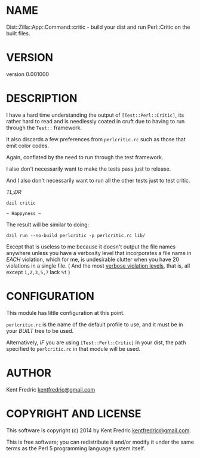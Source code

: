 # NAME

Dist::Zilla::App::Command::critic - build your dist and run Perl::Critic on the built files.

# VERSION

version 0.001000

# DESCRIPTION

I have a hard time understanding the output of `[Test::Perl::Critic]`, its rather hard to read and is needlessly coated in cruft
due to having to run through the `Test::` framework.

It also discards a few preferences from `perlcritic.rc` such as those that emit color codes.

Again, conflated by the need to run through the test framework.

I also don't necessarily want to make the tests pass just to release.

And I also don't necessarily want to run all the other tests just to test critic.

_TL;DR_

    dzil critic

    ~ Happyness ~

The result will be similar to doing:

    dzil run --no-build perlcritic -p perlcritic.rc lib/

Except that is useless to me because it doesn't output the file names anywhere unless you have a verbosity level that incorporates
a file name in _EACH_ violation, which for me, is undesirable clutter when you have 20 violations in a single file. ( And the most
[verbose violation levels](https://metacpan.org/pod/perlcritic#verbose-N-FORMAT), that is, all except `1,2,3,5,7` lack `%f` )

# CONFIGURATION

This module has little configuration at this point.

`perlcritic.rc` is the name of the default profile to use, and it must be in your _BUILT_ tree to be used.

Alternatively, _IF_ you are using `[Test::Perl::Critic]` in your dist, the path specified to `perlcritic.rc` in that module
will be used.

# AUTHOR

Kent Fredric <kentfredric@gmail.com>

# COPYRIGHT AND LICENSE

This software is copyright (c) 2014 by Kent Fredric <kentfredric@gmail.com>.

This is free software; you can redistribute it and/or modify it under
the same terms as the Perl 5 programming language system itself.
